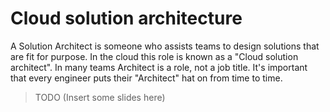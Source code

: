 # Cloud solution architecture

A Solution Architect is someone who assists teams to design solutions that are fit for purpose. In the
cloud this role is known as a "Cloud solution architect". In many teams Architect is a role, not a job
title. It's important that every engineer puts their "Architect" hat on from time to time.

> TODO (Insert some slides here)